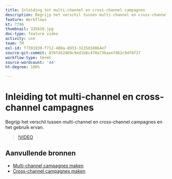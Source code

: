 ```yaml
---
title: Inleiding tot multi-channel en cross-channel campagnes
description: Begrijp het verschil tussen multi-channel en cross-channel campagnes en het gebruik ervan.
feature: Workflows
kt: 7796
thumbnail: 335610.jpg
doc-type: feature video
activity: use
team: TM
exl-id: f7391930-f712-408a-8933-3225d10864e7
source-git-commit: 876f452469c9ed1b8c470a736aee7d62c9df8f37
workflow-type: tm+mt
source-wordcount: '44'
ht-degree: 100%

---
```


# Inleiding tot multi-channel en cross-channel campagnes

Begrijp het verschil tussen multi-channel en cross-channel campagnes en het gebruik ervan.

>[!VIDEO](https://video.tv.adobe.com/v/335610?quality=12)

## Aanvullende bronnen

* [Multi-channel campagnes maken](/help/orchestrate-campaigns/multi-channel-campaigns.md)
* [Cross-channel campagnes maken](/help/orchestrate-campaigns/cross-channel-campaigns.md)

